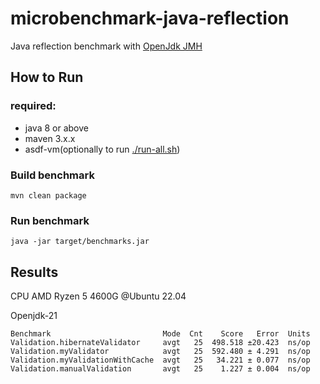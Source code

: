 # microbenchmark-java-reflection

Java reflection benchmark with [OpenJdk JMH](https://github.com/openjdk/jmh)

How to Run
----------

### required:
- java 8 or above
- maven 3.x.x
- asdf-vm(optionally to run [./run-all.sh](./run-all.sh))


### Build benchmark
```shell
mvn clean package
```

### Run benchmark
```shell
java -jar target/benchmarks.jar
```


Results
-------
CPU AMD Ryzen 5 4600G @Ubuntu 22.04

Openjdk-21
```
Benchmark                         Mode  Cnt    Score   Error  Units
Validation.hibernateValidator     avgt   25  498.518 ±20.423  ns/op
Validation.myValidator            avgt   25  592.480 ± 4.291  ns/op
Validation.myValidationWithCache  avgt   25   34.221 ± 0.077  ns/op
Validation.manualValidation       avgt   25    1.227 ± 0.004  ns/op
```
